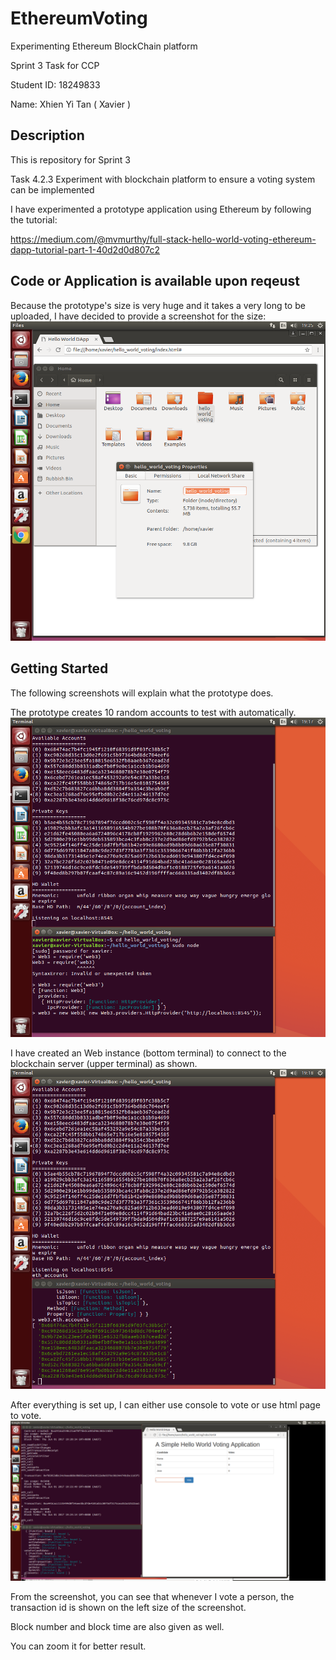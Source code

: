 # EthereumVoting
Experimenting Ethereum BlockChain platform 

Sprint 3 Task for CCP

Student ID: 18249833

Name: Xhien Yi Tan ( Xavier )

## Description

This is repository for Sprint 3

Task 4.2.3 Experiment with blockchain platform to ensure a voting system can be implemented

I have experimented a prototype application using Ethereum by following the tutorial:

https://medium.com/@mvmurthy/full-stack-hello-world-voting-ethereum-dapp-tutorial-part-1-40d2d0d807c2

## Code or Application is available upon reqeust

Because the prototype's size is very huge and it takes a very long to be uploaded, I have decided to provide a screenshot for the size:
![Size](https://github.com/CurtinXavierTan/EthereumVoting/blob/master/Screenshot4.png)

## Getting Started

The following screenshots will explain what the prototype does.

The prototype creates 10 random accounts to test with automatically.
![Accounts](https://github.com/CurtinXavierTan/EthereumVoting/blob/master/Screenshot1.png)

I have created an Web instance (bottom terminal) to connect to the blockchain server (upper terminal) as shown.
![Web](https://github.com/CurtinXavierTan/EthereumVoting/blob/master/Screenshot2.png)



After everything is set up, I can either use console to vote or use html page to vote.
![Vote](https://github.com/CurtinXavierTan/EthereumVoting/blob/master/Screenshot3.png)

From the screenshot, you can see that whenever I vote a person, the transaction id is shown on the left size of the screenshot.

Block number and block time are also given as well.

You can zoom it for better result.


